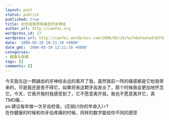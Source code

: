 ```yaml
---
layout: post
status: publish
published: true
title: 纪念给我带来痛苦的牙神经
author_url: http://caofei.org
wordpress_id: 27
wordpress_url: http://caofei.wordpress.com/2006/05/19/%e7%ba%aa%e5%bf%b5%e7%bb%99%e6%88%91%e5%b8%a6%e6%9d%a5%e7%97%9b%e8%8b%a6%e7%9a%84%e7%89%99%e7%a5%9e%e7%bb%8f
date: '2006-05-19 20:21:10 +0800'
date_gmt: '2006-05-19 12:21:10 +0800'
categories:
- 健康与保健
tags: []
comments: []
---
```

<div id="msgcns!66CD003054696B87!837" class="bvMsg">
<div>今天我左边一颗龋齿的牙神经永远的离开了我，虽然我前一阵的痛感都是它给我带来的，可是我还是舍不得它，如果将来这颗牙齿发炎了，那个时候我会更加地怀念它。今天，它离开我时我感受到了，它不愿意离开我，我也不愿意离开它，真TMD痛...</div>
<div>ps:建议每年做一次牙齿检查。(花销)/(你的年收入)=?</div>
<div>在你健康的时候和你牙齿疼痛的时候，同样的数字能给你不同的感受</div>
</div>

